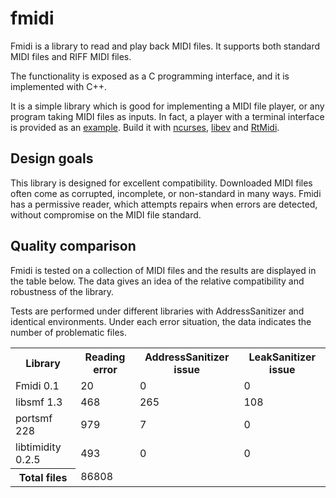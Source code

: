 # fmidi
Fmidi is a library to read and play back MIDI files. It supports both standard MIDI files and RIFF MIDI files.

The functionality is exposed as a C programming interface, and it is implemented with C++.

It is a simple library which is good for implementing a MIDI file player, or any program taking MIDI files as inputs.
In fact, a player with a terminal interface is provided as an [example](https://github.com/jpcima/fmidi/blob/master/programs/midi-play.cc). Build it with [ncurses](https://www.gnu.org/software/ncurses/), [libev](https://github.com/enki/libev) and [RtMidi](https://github.com/thestk/rtmidi).

## Design goals

This library is designed for excellent compatibility. Downloaded MIDI files often come as corrupted, incomplete, or non-standard in many ways. Fmidi has a permissive reader, which attempts repairs when errors are detected, without compromise on the MIDI file standard.

## Quality comparison

Fmidi is tested on a collection of MIDI files and the results are displayed in the table below. The data gives an idea of the relative compatibility and robustness of the library.

Tests are performed under different libraries with AddressSanitizer and identical environments. Under each error situation, the data indicates the number of problematic files.

<table>
  <tr><th>Library</th><th>Reading error</th><th>AddressSanitizer issue</th><th>LeakSanitizer issue</th></tr>
  <tr><td>Fmidi 0.1</td><td>20</td><td>0</td><td>0</td></tr>
  <tr><td>libsmf 1.3</td><td>468</td><td>265</td><td>108</td></tr>
  <tr><td>portsmf 228</td><td>979</td><td>7</td><td>0</td></tr>
  <tr><td>libtimidity 0.2.5</td><td>493</td><td>0</td><td>0</td></tr>
  <tr><th>Total files</th><td colspan="3">86808</td></tr>
</table>
